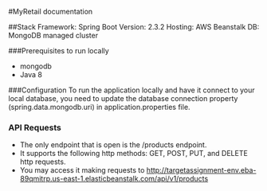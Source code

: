 #MyRetail documentation

##Stack
Framework: Spring Boot Version: 2.3.2
Hosting: AWS Beanstalk
DB: MongoDB managed cluster

###Prerequisites to run locally
* mongodb
* Java 8

###Configuration
To run the application locally and have it connect to your local
database, you need to update the database connection property (spring.data.mongodb.uri)
in application.properties file. 

### API Requests
* The only endpoint that is open is the /products endpoint. 
* It supports the following http methods: GET, POST, PUT, and DELETE
http requests. 
* You may access it making requests to http://targetassignment-env.eba-89qmitrp.us-east-1.elasticbeanstalk.com/api/v1/products







